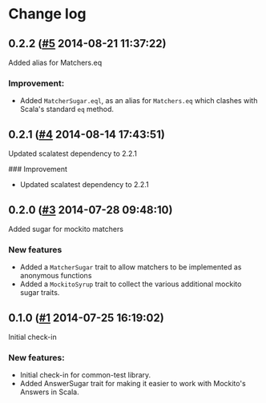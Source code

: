 # Change log

## 0.2.2 ([#5](https://git.mobcastdev.com/Platform/common-scala-test/pull/5) 2014-08-21 11:37:22)

Added alias for Matchers.eq

### Improvement:

- Added `MatcherSugar.eql`, as an alias for `Matchers.eq` which clashes with Scala's standard `eq` method.


## 0.2.1 ([#4](https://git.mobcastdev.com/Platform/common-scala-test/pull/4) 2014-08-14 17:43:51)

Updated scalatest dependency to 2.2.1

### Improvement

- Updated scalatest dependency to 2.2.1


## 0.2.0 ([#3](https://git.mobcastdev.com/Platform/common-scala-test/pull/3) 2014-07-28 09:48:10)

Added sugar for mockito matchers

### New features

- Added a `MatcherSugar` trait to allow matchers to be implemented as anonymous functions
- Added a `MockitoSyrup` trait to collect the various additional mockito sugar traits.

## 0.1.0 ([#1](https://git.mobcastdev.com/Platform/common-scala-test/pull/1) 2014-07-25 16:19:02)

Initial check-in

### New features:

- Initial check-in for common-test library.
- Added AnswerSugar trait for making it easier to work with Mockito's Answers in Scala.



